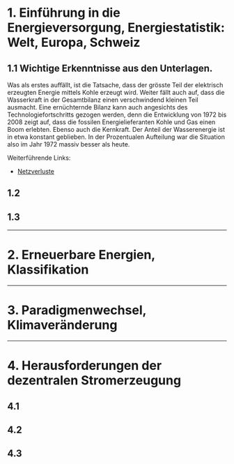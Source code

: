 # 1. Einführung in die Energieversorgung, Energiestatistik: Welt, Europa, Schweiz

## 1.1 Wichtige Erkenntnisse aus den Unterlagen.
Was als erstes auffällt, ist die Tatsache, dass der grösste Teil
der elektrisch erzeugten Energie mittels Kohle erzeugt wird.
Weiter fällt auch auf, dass die Wasserkraft in der Gesamtbilanz
einen verschwindend kleinen Teil ausmacht. Eine ernüchternde Bilanz
kann auch angesichts des Technologiefortschritts gezogen werden,
denn die Entwicklung von 1972 bis 2008 zeigt auf, dass die fossilen
Energielieferanten Kohle und Gas einen Boom erlebten. Ebenso auch
die Kernkraft. Der Anteil der Wasserenergie ist in etwa konstant
geblieben. In der Prozentualen Aufteilung war die Situation also
im Jahr 1972 massiv besser als heute.

Weiterführende Links:
- [Netzverluste](https://www.nema.org/Products/Documents/TDEnergyEff.pdf)

## 1.2

## 1.3

---

# 2. Erneuerbare Energien, Klassifikation

---

# 3. Paradigmenwechsel, Klimaveränderung

---

# 4. Herausforderungen der dezentralen Stromerzeugung

## 4.1

## 4.2

## 4.3
